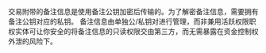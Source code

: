 交易附带的备注信息是使用备注公钥加密后传输的。为了解密备注信息，需要拥有备注公钥对应的私钥。
备注信息由单独公/私钥对进行管理，而非兼用活跃权限职权实体可让你安全的将备注信息的只读权限交由第三方，而无需暴露在资金控制权外泄的风险下。